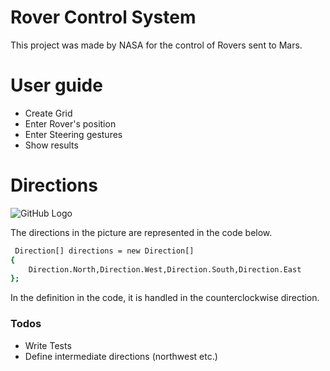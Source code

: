 # Rover Control System
 
This project was made by NASA for the control of Rovers sent to Mars.

# User guide

  - Create Grid
  - Enter Rover's position
  - Enter Steering gestures
  - Show results
  
# Directions

![GitHub Logo](https://www.geographyrealm.com/wp-content/uploads/2014/07/cardinal-points.png)

The directions in the picture are represented in the code below.
```sh
 Direction[] directions = new Direction[]
{
    Direction.North,Direction.West,Direction.South,Direction.East
};
```
In the definition in the code, it is handled in the counterclockwise direction.
 

### Todos

 - Write Tests
 - Define intermediate directions (northwest etc.)

 
